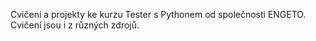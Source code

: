 Cvičení a projekty ke kurzu Tester s Pythonem od společnosti ENGETO. Cvičení jsou i z různých zdrojů.
